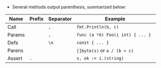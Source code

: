 * Several methods output parenthesis, summarized below:
 
|   Name    | Prefix    | Separator|               Example               |
|-----------|-----------|----------|-------------------------------------|
| Call      |           |  `,`     | `fmt.Println(b, c)`                 |
| Params    |           |  `,`     | `func (a *A) Foo(i int) { ... } `   |
| Defs      |           |  `\n`    | `const { ... }`                     |
| Parens    |           |          | `[]byte(s)` or `a / (b + c)`        |
| Assert    |   `.`     |          | `s, ok := i.(string)`               |